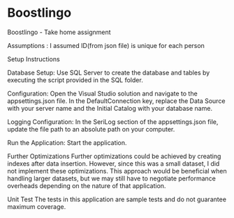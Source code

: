 # Boostlingo
Boostlingo - Take home assignment

Assumptions : I assumed ID(from json file)  is unique for each person

Setup Instructions

Database Setup:
Use SQL Server to create the database and tables by executing the script provided in the SQL folder.

Configuration:
Open the Visual Studio solution and navigate to the appsettings.json file.
In the DefaultConnection key, replace the Data Source with your server name and the Initial Catalog with your database name.

Logging Configuration:
In the SeriLog section of the appsettings.json file, update the file path to an absolute path on your computer.

Run the Application:
Start the application.

Further Optimizations
Further optimizations could be achieved by creating indexes after data insertion. However, since this was a small dataset, I did not implement these optimizations. This approach would be beneficial when handling larger datasets, but we may still have to negotiate performance overheads depending on the nature of that application.

Unit Test
The tests in this application are sample tests and do not guarantee maximum coverage.


